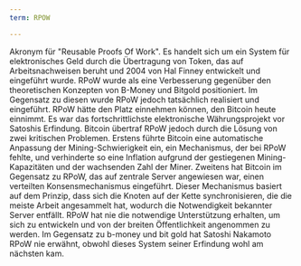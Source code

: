 ```yaml
---
term: RPOW

---
```

Akronym für "Reusable Proofs Of Work". Es handelt sich um ein System für elektronisches Geld durch die Übertragung von Token, das auf Arbeitsnachweisen beruht und 2004 von Hal Finney entwickelt und eingeführt wurde. RPoW wurde als eine Verbesserung gegenüber den theoretischen Konzepten von B-Money und Bitgold positioniert. Im Gegensatz zu diesen wurde RPoW jedoch tatsächlich realisiert und eingeführt. RPoW hätte den Platz einnehmen können, den Bitcoin heute einnimmt. Es war das fortschrittlichste elektronische Währungsprojekt vor Satoshis Erfindung. Bitcoin übertraf RPoW jedoch durch die Lösung von zwei kritischen Problemen. Erstens führte Bitcoin eine automatische Anpassung der Mining-Schwierigkeit ein, ein Mechanismus, der bei RPoW fehlte, und verhinderte so eine Inflation aufgrund der gestiegenen Mining-Kapazitäten und der wachsenden Zahl der Miner. Zweitens hat Bitcoin im Gegensatz zu RPoW, das auf zentrale Server angewiesen war, einen verteilten Konsensmechanismus eingeführt. Dieser Mechanismus basiert auf dem Prinzip, dass sich die Knoten auf der Kette synchronisieren, die die meiste Arbeit angesammelt hat, wodurch die Notwendigkeit bekannter Server entfällt. RPoW hat nie die notwendige Unterstützung erhalten, um sich zu entwickeln und von der breiten Öffentlichkeit angenommen zu werden. Im Gegensatz zu b-money und bit gold hat Satoshi Nakamoto RPoW nie erwähnt, obwohl dieses System seiner Erfindung wohl am nächsten kam.
